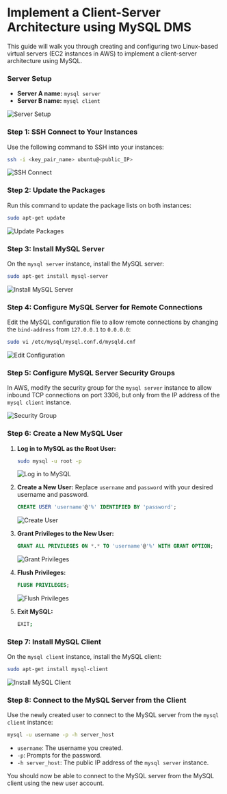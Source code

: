 # Implement a Client-Server Architecture using MySQL DMS

This guide will walk you through creating and configuring two Linux-based virtual servers (EC2 instances in AWS) to implement a client-server architecture using MySQL.

### Server Setup
- **Server A name:** `mysql server`
- **Server B name:** `mysql client`

![Server Setup](https://github.com/gideonsngo/DevOpsTraining/assets/74353147/e3215d64-5b2f-4cf1-b9df-1bc2c05ee4ec)

### Step 1: SSH Connect to Your Instances
Use the following command to SSH into your instances:

```bash
ssh -i <key_pair_name> ubuntu@<public_IP>
```

![SSH Connect](https://github.com/gideonsngo/DevOpsTraining/assets/74353147/429fab56-4981-4416-a42d-6aaa7de05a46)

### Step 2: Update the Packages
Run this command to update the package lists on both instances:

```bash
sudo apt-get update
```

![Update Packages](https://github.com/gideonsngo/DevOpsTraining/assets/74353147/d5d56b10-d1f8-40aa-a2c5-b3287246f998)

### Step 3: Install MySQL Server
On the `mysql server` instance, install the MySQL server:

```bash 
sudo apt-get install mysql-server
```

![Install MySQL Server](https://github.com/gideonsngo/DevOpsTraining/assets/74353147/dae78a39-a78c-4a5b-8eee-63eeb6d0ab4e)

### Step 4: Configure MySQL Server for Remote Connections
Edit the MySQL configuration file to allow remote connections by changing the `bind-address` from `127.0.0.1` to `0.0.0.0`:

```bash
sudo vi /etc/mysql/mysql.conf.d/mysqld.cnf
```

![Edit Configuration](https://github.com/gideonsngo/DevOpsTraining/assets/74353147/2cca4a32-9cc2-4b8e-a7d9-7ea9086c88a2)

### Step 5: Configure MySQL Server Security Groups
In AWS, modify the security group for the `mysql server` instance to allow inbound TCP connections on port 3306, but only from the IP address of the `mysql client` instance.

![Security Group](https://github.com/gideonsngo/DevOpsTraining/assets/74353147/0a90a188-8a29-4c6a-b42f-4582d0c56c8b)

### Step 6: Create a New MySQL User
1. **Log in to MySQL as the Root User:**
   ```bash
   sudo mysql -u root -p
   ```

   ![Log in to MySQL](https://github.com/gideonsngo/DevOpsTraining/assets/74353147/9e6031e0-1a2b-4a52-9354-635c369e94b3)

2. **Create a New User:**
   Replace `username` and `password` with your desired username and password.
   ```sql
   CREATE USER 'username'@'%' IDENTIFIED BY 'password';
   ```

   ![Create User](https://github.com/gideonsngo/DevOpsTraining/assets/74353147/42c4f8dd-e18d-4d59-b6aa-d1f62ecadfe7)

3. **Grant Privileges to the New User:**
   ```sql
   GRANT ALL PRIVILEGES ON *.* TO 'username'@'%' WITH GRANT OPTION;
   ```

   ![Grant Privileges](https://github.com/gideonsngo/DevOpsTraining/assets/74353147/f561d7f4-3107-42e8-b0a1-af9eef87b680)

4. **Flush Privileges:**
   ```sql
   FLUSH PRIVILEGES;
   ```

   ![Flush Privileges](https://github.com/gideonsngo/DevOpsTraining/assets/74353147/523f324a-e608-47dc-8420-c4876b91ec86)

5. **Exit MySQL:**
   ```bash
   EXIT;
   ```

### Step 7: Install MySQL Client
On the `mysql client` instance, install the MySQL client:

```bash
sudo apt-get install mysql-client
```

![Install MySQL Client](https://github.com/gideonsngo/DevOpsTraining/assets/74353147/4c356059-37af-436b-a8bc-5106f695a8e8)

### Step 8: Connect to the MySQL Server from the Client
Use the newly created user to connect to the MySQL server from the `mysql client` instance:

```bash
mysql -u username -p -h server_host
```

- `username`: The username you created.
- `-p`: Prompts for the password.
- `-h server_host`: The public IP address of the `mysql server` instance.

You should now be able to connect to the MySQL server from the MySQL client using the new user account.
